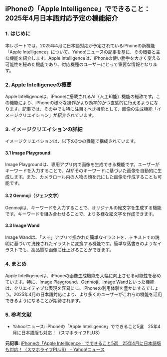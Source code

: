 ## iPhoneの「Apple Intelligence」でできること：2025年4月日本語対応予定の機能紹介

### 1. はじめに

本レポートでは、2025年4月に日本語対応が予定されているiPhoneの新機能「Apple Intelligence」について、Yahoo!ニュースの記事を基に、その概要と主な機能を紹介します。Apple Intelligenceは、iPhoneの使い勝手を大きく変える可能性を秘めた機能であり、対応機種のユーザーにとって重要な情報となります。

### 2. Apple Intelligenceの概要

Apple Intelligenceは、iPhoneに搭載されるAI（人工知能）機能の総称です。この機能により、iPhoneの様々な操作がより効率的かつ直感的に行えるようになります。記事では、その中でも特に注目すべき機能として、画像の生成機能「イメージクリエイション」が紹介されています。

### 3. イメージクリエイションの詳細

イメージクリエイションは、以下の3つの機能で構成されています。

#### 3.1 Image Playground

Image Playgroundは、専用アプリ内で画像を生成できる機能です。ユーザーがキーワードを入力することで、AIがそのキーワードに基づいた画像を自動的に生成します。また、カメラロール内の人物の顔を元にした画像を作成することも可能です。

#### 3.2 Genmoji（ジェン文字）

Genmojiは、キーワードを入力することで、オリジナルの絵文字を生成する機能です。キーワードを組み合わせることで、より多様な絵文字を作成できます。

#### 3.3 Image Wand

Image Wandは、「メモ」アプリで描かれた簡単なイラストを、テキストでの説明に基づいて洗練されたイラストに変換する機能です。簡単な落書きのようなイラストでも、高品質な画像に仕上げることができます。

### 4. まとめ

Apple Intelligenceは、iPhoneの画像生成機能を大幅に向上させる可能性を秘めています。特に、Image Playground、Genmoji、Image Wandといった機能は、クリエイティブな表現を容易にし、iPhoneの利用体験を豊かにするでしょう。2025年4月の日本語対応により、より多くのユーザーがこれらの機能を活用できるようになることが期待されます。

### 5. 参考文献

* Yahoo!ニュース: iPhoneの「Apple Intelligence」でできること5選　25年4月に日本語版も対応！（スマホライフPLUS）


**元記事:** [iPhoneの「Apple Intelligence」でできること5選　25年4月に日本語版も対応！（スマホライフPLUS） - Yahoo!ニュース](https://news.yahoo.co.jp/articles/1d354e2b5a1e9d415667ea579006fb51eb35ce08?page=3)